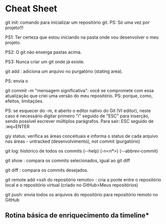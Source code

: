 # Cheat Sheet

git init: comando para inicializar um repositório git. PS: Só uma vez por projeto!!!

PS1: Ter certeza que estou iniciando na pasta onde vou desenvolver o meu projeto.

PS2: O git não enxerga pastas acima.

PS3: Nunca criar um git onde já existe.

git add <name file>: adiciona um arquivo no purgatório (stating area).

PS: envia o 

git commit -m "mensagem significativa": você se compromete com essa atualização que criei uma versão do meu repositório. PS: porque, como, efeitos, limitações.

PS: se esquecer do -m, é aberto o editor nativo do Git (VI editor), neste caso é necessário digitar primeiro "i" seguido de "ESC" para inserção, sendo possível escrever múltiplos parágrafos. Para sair: ESC seguido de :wq+ENTER

giy status: verifica as áreas conceituais e informa o status de cada arquivo nas áreas - untracked (desenvolvimento), not commit (purgatório)

git log: histórico de todos os commits (--help) (-n<nº>) (--abbrev-commit)

git show <commit ID1> <commit ID2>: compara os commits selecionados, igual ao git diff

git diff <commit ID1> <commit ID2>: compara os commits desejados.

git remote add <pasta local> <ssh do repositório remoto> : cria a ponte entre o repositório local e o repositório virtual (criado no GitHub>Meus repositórios)

git push: envia todos os arquivos do repositório para repositório remoto no GitHub 

## **Rotina básica de enriquecimento da timeline***




